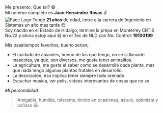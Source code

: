 Me presento, Que tal? :smile:  
Mi nombre completo es **Juan Hernández Rosas** :v:  
![Face Logo](https://scontent.fnld1-1.fna.fbcdn.net/v/t1.6435-9/94878112_2918258685070552_7500607431194443776_n.jpg?_nc_cat=102&ccb=1-5&_nc_sid=174925&_nc_ohc=Fc_0ooTGC8YAX9kQJnu&_nc_ht=scontent.fnld1-1.fna&oh=33d34594890bba6185ca8741bb627e03&oe=61615F79)
Tengo **21 años** de edad, entre a la carrera de Ingenieria en Sistemas un año mas tarde :relieved:  
Soy nacido en el Estado de Hidalgo, termine la prepa en Monterrey CBTIS No.22 y ahora estoy aquí :smiley: en el Tec de NLD  con No. Control: **19100199**  

  Mis pasatiempos favoritos, bueno serían;  
  * El cuidado de aniamles, bueno de los que tengo, no se si llamarle mascotas, ya que, son diversos, me gusta tener animalitos.  
  * La agricultura, me gusta el saber como se desarrolla cada planta, mas que nada tengo algunas plantas frutales en desarrollo.  
  * La decoración, eso implica tener siempre todo orenado.  
  * Escuchar musica, ver pelis, videos interesantes de cosas que no se.  

*Mi personalidad*
>Amigable, humilde, tolerante, timido en ocasiones, astuto, optimista y pañaso :satisfied:.

